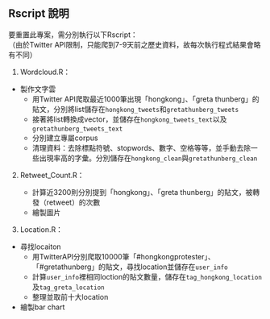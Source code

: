 
##  Rscript 說明
要重置此專案，需分別執行以下Rscript：  
（由於Twitter API限制，只能爬到7-9天前之歷史資料，故每次執行程式結果會略有不同）
1. Wordcloud.R：  
* 製作文字雲
   + 用Twitter API爬取最近1000筆出現「hongkong」、「greta thunberg」的貼文，分別將list儲存在`hongkong_tweets`和`gretathunberg_tweets`  
   + 接著將list轉換成vector，並儲存在`hongkong_tweets_text`以及`gretathunberg_tweets_text`  
   + 分別建立專屬corpus  
   + 清理資料：去除標點符號、stopwords、數字、空格等等，並手動去除一些出現率高的字彙。分別儲存在`hongkong_clean`與`gretathunberg_clean`
2. Retweet_Count.R：  
   + 計算近3200則分別提到「hongkong」、「greta thunberg」的貼文，被轉發（retweet）的次數
   + 繪製圖片  
   
3. Location.R：  
* 尋找locaiton
   + 用TwitterAPI分別爬取10000筆「#hongkongprotester」、「#gretathunberg」的貼文，尋找location並儲存在`user_info`
   + 計算`user_info`裡相同loction的貼文數量，儲存在`tag_hongkong_location`及`tag_greta_location`
   + 整理並取前十大location
*  繪製bar chart  

 

   